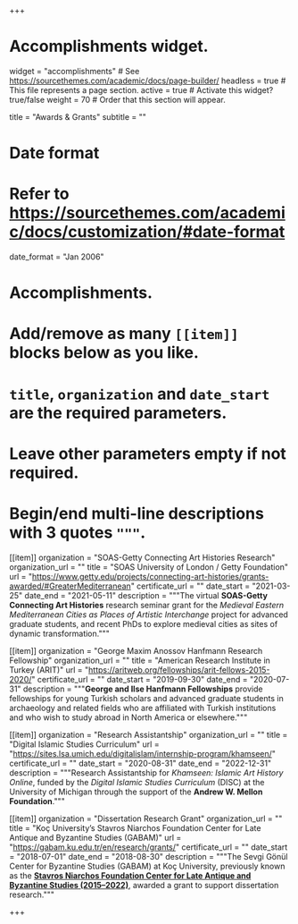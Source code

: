 +++
# Accomplishments widget.
widget = "accomplishments"  # See https://sourcethemes.com/academic/docs/page-builder/
headless = true  # This file represents a page section.
active = true  # Activate this widget? true/false
weight = 70  # Order that this section will appear.

title = "Awards & Grants"
subtitle = ""

# Date format
#   Refer to https://sourcethemes.com/academic/docs/customization/#date-format
date_format = "Jan 2006"

# Accomplishments.
#   Add/remove as many `[[item]]` blocks below as you like.
#   `title`, `organization` and `date_start` are the required parameters.
#   Leave other parameters empty if not required.
#   Begin/end multi-line descriptions with 3 quotes `"""`.

[[item]]
  organization = "SOAS-Getty Connecting Art Histories Research"
  organization_url = ""
  title = "SOAS University of London / Getty Foundation"
  url = "https://www.getty.edu/projects/connecting-art-histories/grants-awarded/#GreaterMediterranean"
  certificate_url = ""
  date_start = "2021-03-25"
  date_end = "2021-05-11"
  description = """The virtual **SOAS-Getty Connecting Art Histories** research seminar grant for the _Medieval Eastern Mediterranean Cities as Places of Artistic Interchange_ project for advanced graduate students, and recent PhDs to explore medieval cities as sites of dynamic transformation."""

[[item]]
  organization = "George Maxim Anossov Hanfmann Research Fellowship"
  organization_url = ""
  title = "American Research Institute in Turkey (ARIT)"
  url = "https://aritweb.org/fellowships/arit-fellows-2015-2020/"
  certificate_url = ""
  date_start = "2019-09-30"
  date_end = "2020-07-31"
  description = """**George and Ilse Hanfmann Fellowships** provide fellowships for young Turkish scholars and advanced graduate students in archaeology and related fields who are affiliated with Turkish institutions and who wish to study abroad in North America or elsewhere."""

[[item]]
  organization = "Research Assistantship"
  organization_url = ""
  title = "Digital Islamic Studies Curriculum"
  url = "https://sites.lsa.umich.edu/digitalislam/internship-program/khamseen/"
  certificate_url = ""
  date_start = "2020-08-31"
  date_end = "2022-12-31"
  description = """Research Assistantship for _Khamseen: Islamic Art History Online_, funded by the _Digital Islamic Studies Curriculum_ (DISC) at the University of Michigan through the support of the **Andrew W. Mellon Foundation**."""

[[item]]
  organization = "Dissertation Research Grant"
  organization_url = ""
  title = "Koç University’s Stavros Niarchos Foundation Center for Late Antique and Byzantine Studies (GABAM)"
  url = "https://gabam.ku.edu.tr/en/research/grants/"
  certificate_url = ""
  date_start = "2018-07-01"
  date_end = "2018-08-30"
  description = """The Sevgi Gönül Center for Byzantine Studies (GABAM) at Koç University, previously known as the **[Stavros Niarchos Foundation Center for Late Antique and Byzantine Studies (2015–2022)](https://www.snf.org/en/work/grants/grants-database/koc-university-stavros-niarchos-foundation-center-for-late-antique-and-byzantine-studies-program-2014/)**, awarded a grant to support dissertation research."""

+++
